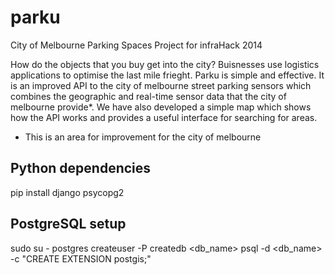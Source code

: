 parku
=====


 City of Melbourne Parking Spaces Project for infraHack 2014

How do the objects that you buy get into the city?
Buisnesses use logistics applications to optimise the last mile frieght.
Parku is simple and effective.
It is an improved API to the city of melbourne street parking sensors which combines the geographic and real-time sensor data that the city of melbourne provide*.
We have also developed a simple map which shows how the API works and provides a useful interface for searching for areas.

* This is an area for improvement for the city of melbourne 

Python dependencies
-------------------

pip install django psycopg2

PostgreSQL setup
----------------

sudo su - postgres
createuser -P <username>
createdb <db_name>
psql -d <db_name> -c "CREATE EXTENSION postgis;"

